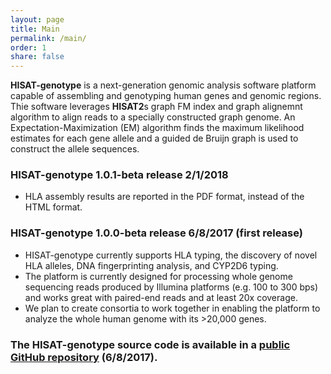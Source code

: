 ```yaml
---
layout: page
title: Main
permalink: /main/
order: 1
share: false
---
```


**HISAT-genotype** is a next-generation genomic analysis software platform capable of assembling and genotyping human genes and genomic regions. Thie software leverages **HISAT2**s graph FM index and graph alignemnt algorithm to align reads to a specially constructed graph genome. An Expectation-Maximization (EM) algorithm finds the maximum likelihood estimates for each gene allele and a guided de Bruijn graph is used to construct the allele sequences.

### HISAT-genotype 1.0.1-beta release 2/1/2018
 * HLA assembly results are reported in the PDF format, instead of the HTML format.

### HISAT-genotype 1.0.0-beta release 6/8/2017 (first release)
 * HISAT-genotype currently supports HLA typing, the discovery of novel HLA alleles, DNA fingerprinting analysis, and CYP2D6 typing.
 * The platform is currently designed for processing whole genome sequencing reads produced by Illumina platforms (e.g. 100 to 300 bps) and works great with paired-end reads and at least 20x coverage.
 * We plan to create consortia to work together in enabling the platform to analyze the whole human genome with its >20,000 genes.

### The HISAT-genotype source code is available in a [public GitHub repository](https://github.com/DaehwanKimLab/hisat-genotype) (6/8/2017).
